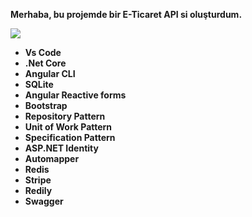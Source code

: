 **Merhaba, bu projemde bir E-Ticaret API si oluşturdum.**


![](http://g.recordit.co/DRUoKsOfcy.gif)
- **Vs Code**
- **.Net Core**
-  **Angular CLI**
- **SQLite**
- **Angular Reactive forms**
- **Bootstrap**
- **Repository Pattern**
- **Unit of Work Pattern**
- **Specification Pattern**
- **ASP.NET Identity**
- **Automapper**
- **Redis**
- **Stripe**
- **Redily**
- **Swagger**
